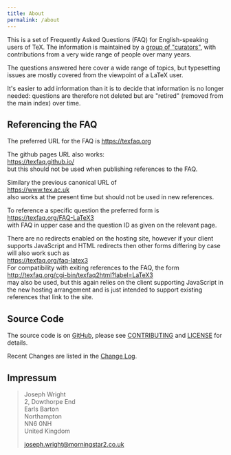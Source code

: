 ```yaml
---
title: About
permalink: /about
---
```


This is a set of Frequently Asked Questions (FAQ) for English-speaking users of
TeX. The information is maintained by a [group of
"curators"](https://github.com/texfaq), with contributions from a very wide
range of people over many years.

The questions answered here cover a wide range of topics, but typesetting
issues are mostly covered from the viewpoint of a LaTeX user.

It's easier to add information than it is to decide that information is no
longer needed: questions are therefore not deleted but are "retired" (removed
from the main index) over time.

## Referencing the FAQ

The preferred URL for the FAQ is
<https://texfaq.org>

The github pages URL also works:  
<https://texfaq.github.io/>  
but this should not be used when publishing references to the FAQ.

Similary the previous canonical URL of  
<https://www.tex.ac.uk>  
also works at the present time but should not be used in new references.

To reference a specific question the preferred form is  
<https://texfaq.org/FAQ-LaTeX3>  
with FAQ in upper case and the question ID as given on the relevant page.

There are no redirects enabled on the hosting site, however if your client
supports JavaScript and HTML redirects then other forms differing by case
will also work such as  
<https://texfaq.org/faq-latex3>  
For compatibility with exiting references to the FAQ, the form  
<http://texfaq.org/cgi-bin/texfaq2html?label=LaTeX3>  
may also be used, but this again relies on the client supporting
JavaScript in the new hosting arrangement and is just intended to
support existing references that link to the site.

<!--
Currently https://texfaq.org visibly redirects to github
But this is a temporary issue
-->

## Source Code

The source code is on [GitHub](https://github.com/texfaq/texfaq.github.io/),
please see [CONTRIBUTING](CONTRIBUTING) and [LICENSE](LICENSE) for details.

Recent Changes are listed in the [Change Log](CHANGELOG).

## Impressum

> Joseph Wright<br />
> 2, Dowthorpe End<br />
> Earls Barton<br />
> Northampton<br />
> NN6 0NH<br />
> United Kingdom
>
> joseph.wright@morningstar2.co.uk
